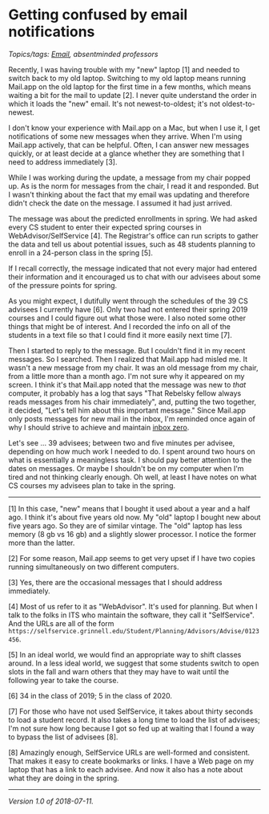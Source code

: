 Getting confused by email notifications
=======================================

*Topics/tags: [Email](index-email), absentminded professors*

Recently, I was having trouble with my "new" laptop [1] and needed to
switch back to my old laptop.  Switching to my old laptop means running
Mail.app on the old laptop for the first time in a few months, which
means waiting a bit for the mail to update [2].  I never quite understand
the order in which it loads the "new" email.  It's not newest-to-oldest;
it's not oldest-to-newest.

I don't know your experience with Mail.app on a Mac, but when I use it,
I get notifications of some new messages when they arrive.  When I'm using
Mail.app actively, that can be helpful.  Often, I can answer new messages
quickly, or at least decide at a glance whether they are something that
I need to address immediately [3].

While I was working during the update, a message from my chair popped up.
As is the norm for messages from the chair, I read it and responded.  But
I wasn't thinking about the fact that my email was updating and therefore
didn't check the date on the message.  I assumed it had just arrived.

The message was about the predicted enrollments in spring.  We had
asked every CS student to enter their expected spring courses in
WebAdvisor/SelfService [4].  The Registrar's office can run scripts
to gather the data and tell us about potential issues, such as 48
students planning to enroll in a 24-person class in the spring [5].

If I recall correctly, the message indicated that not every major had
entered their information and it encouraged us to chat with our advisees
about some of the pressure points for spring.

As you might expect, I dutifully went through the schedules of the 39
CS advisees I currently have [6].  Only two had not entered their spring
2019 courses and I could figure out what those were.  I also noted some
other things that might be of interest.  And I recorded the info on all
of the students in a text file so that I could find it more easily next
time [7].

Then I started to reply to the message.  But I couldn't find it in
my recent messages.  So I searched.  Then I realized that Mail.app had
misled me.  It wasn't a new message from my chair.  It was an old message
from my chair, from a little more than a month ago.  I'm not sure why it
appeared on my screen.  I think it's that Mail.app noted that the message
was new to *that* computer, it probably has a log that says "That
Rebelsky fellow always reads messages from his chair immediately", and,
putting the two together, it decided, "Let's tell him about this important
message."  Since Mail.app only posts messages for new mail in the
inbox, I'm reminded once again of why I should strive to achieve and
maintain [inbox zero](inbox-zero-revisited-01).

Let's see ... 39 advisees; between two and five minutes per advisee,
depending on how much work I needed to do.  I spent around two hours on
what is essentially a meaningless task.  I should pay better attention
to the dates on messages.  Or maybe I shouldn't be on my computer when
I'm tired and not thinking clearly enough.  Oh well, at least I have
notes on what CS courses my advisees plan to take in the spring.

---

[1] In this case, "new" means that I bought it used about a year and a
half ago.  I think it's about five years old now.  My "old" laptop I
bought new about five years ago.  So they are of similar vintage.  The
"old" laptop has less memory (8 gb vs 16 gb) and a slightly slower
processor.  I notice the former more than the latter.

[2] For some reason, Mail.app seems to get very upset if I have two
copies running simultaneously on two different computers.

[3] Yes, there are the occasional messages that I should address immediately.

[4] Most of us refer to it as "WebAdvisor".  It's used for planning.
But when I talk to the folks in ITS who maintain the software,
they call it "SelfService".  And the URLs are all of the form
`https://selfservice.grinnell.edu/Student/Planning/Advisors/Advise/0123456`.

[5] In an ideal world, we would find an appropriate way to shift classes
around.  In a less ideal world, we suggest that some students switch to
open slots in the fall and warn others that they may have to wait until
the following year to take the course.

[6] 34 in the class of 2019; 5 in the class of 2020.

[7] For those who have not used SelfService, it takes about thirty
seconds to load a student record.  It also takes a long time to load
the list of advisees; I'm not sure how long because I got so fed up at
waiting that I found a way to bypass the list of advisees [8].

[8] Amazingly enough, SelfService URLs are well-formed and consistent.
That makes it easy to create bookmarks or links.  I have a Web page on
my laptop that has a link to each advisee.  And now it also has a note
about what they are doing in the spring.

---

*Version 1.0 of 2018-07-11.*
